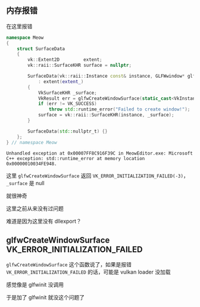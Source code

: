 ## 内存报错

在这里报错

```cpp
namespace Meow
{
    struct SurfaceData
    {
        vk::Extent2D         extent;
        vk::raii::SurfaceKHR surface = nullptr;

        SurfaceData(vk::raii::Instance const& instance, GLFWwindow* glfw_window, vk::Extent2D const& extent_)
            : extent(extent_)
        {
            VkSurfaceKHR _surface;
            VkResult err = glfwCreateWindowSurface(static_cast<VkInstance>(*instance), glfw_window, nullptr, &_surface);
            if (err != VK_SUCCESS)
                throw std::runtime_error("Failed to create window!");
            surface = vk::raii::SurfaceKHR(instance, _surface);
        }

        SurfaceData(std::nullptr_t) {}
    };
} // namespace Meow
```

```
Unhandled exception at 0x00007FF8C916F39C in MeowEditor.exe: Microsoft C++ exception: std::runtime_error at memory location 0x00000010034FE948.
```

这里 `glfwCreateWindowSurface` 返回 `VK_ERROR_INITIALIZATION_FAILED(-3)`，`_surface` 是 null

就很神奇

这里之前从来没有过问题

难道是因为这里没有 dllexport？

## glfwCreateWindowSurface VK_ERROR_INITIALIZATION_FAILED 

`glfwCreateWindowSurface` 这个函数说了，如果是报错 `VK_ERROR_INITIALIZATION_FAILED` 的话，可能是 vulkan loader 没加载

感觉像是 glfwinit 没调用

于是加了 glfwinit 就没这个问题了